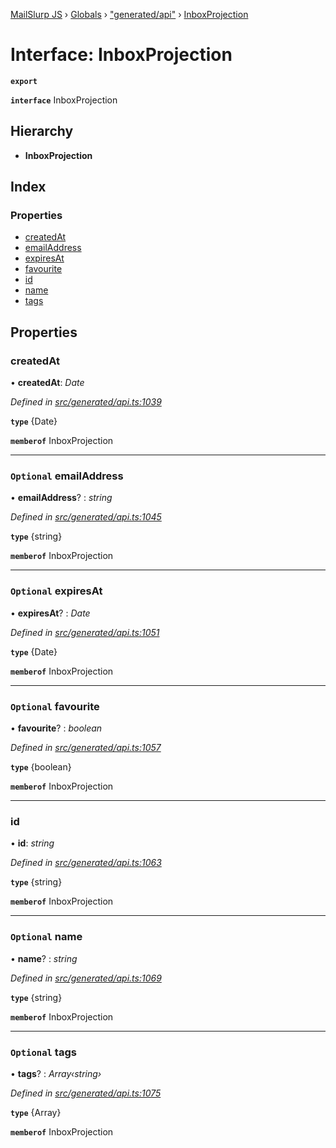[MailSlurp JS](../README.md) › [Globals](../globals.md) › ["generated/api"](../modules/_generated_api_.md) › [InboxProjection](_generated_api_.inboxprojection.md)

# Interface: InboxProjection

**`export`** 

**`interface`** InboxProjection

## Hierarchy

* **InboxProjection**

## Index

### Properties

* [createdAt](_generated_api_.inboxprojection.md#createdat)
* [emailAddress](_generated_api_.inboxprojection.md#optional-emailaddress)
* [expiresAt](_generated_api_.inboxprojection.md#optional-expiresat)
* [favourite](_generated_api_.inboxprojection.md#optional-favourite)
* [id](_generated_api_.inboxprojection.md#id)
* [name](_generated_api_.inboxprojection.md#optional-name)
* [tags](_generated_api_.inboxprojection.md#optional-tags)

## Properties

###  createdAt

• **createdAt**: *Date*

*Defined in [src/generated/api.ts:1039](https://github.com/mailslurp/mailslurp-client-ts-js/blob/e9348f1/src/generated/api.ts#L1039)*

**`type`** {Date}

**`memberof`** InboxProjection

___

### `Optional` emailAddress

• **emailAddress**? : *string*

*Defined in [src/generated/api.ts:1045](https://github.com/mailslurp/mailslurp-client-ts-js/blob/e9348f1/src/generated/api.ts#L1045)*

**`type`** {string}

**`memberof`** InboxProjection

___

### `Optional` expiresAt

• **expiresAt**? : *Date*

*Defined in [src/generated/api.ts:1051](https://github.com/mailslurp/mailslurp-client-ts-js/blob/e9348f1/src/generated/api.ts#L1051)*

**`type`** {Date}

**`memberof`** InboxProjection

___

### `Optional` favourite

• **favourite**? : *boolean*

*Defined in [src/generated/api.ts:1057](https://github.com/mailslurp/mailslurp-client-ts-js/blob/e9348f1/src/generated/api.ts#L1057)*

**`type`** {boolean}

**`memberof`** InboxProjection

___

###  id

• **id**: *string*

*Defined in [src/generated/api.ts:1063](https://github.com/mailslurp/mailslurp-client-ts-js/blob/e9348f1/src/generated/api.ts#L1063)*

**`type`** {string}

**`memberof`** InboxProjection

___

### `Optional` name

• **name**? : *string*

*Defined in [src/generated/api.ts:1069](https://github.com/mailslurp/mailslurp-client-ts-js/blob/e9348f1/src/generated/api.ts#L1069)*

**`type`** {string}

**`memberof`** InboxProjection

___

### `Optional` tags

• **tags**? : *Array‹string›*

*Defined in [src/generated/api.ts:1075](https://github.com/mailslurp/mailslurp-client-ts-js/blob/e9348f1/src/generated/api.ts#L1075)*

**`type`** {Array<string>}

**`memberof`** InboxProjection
